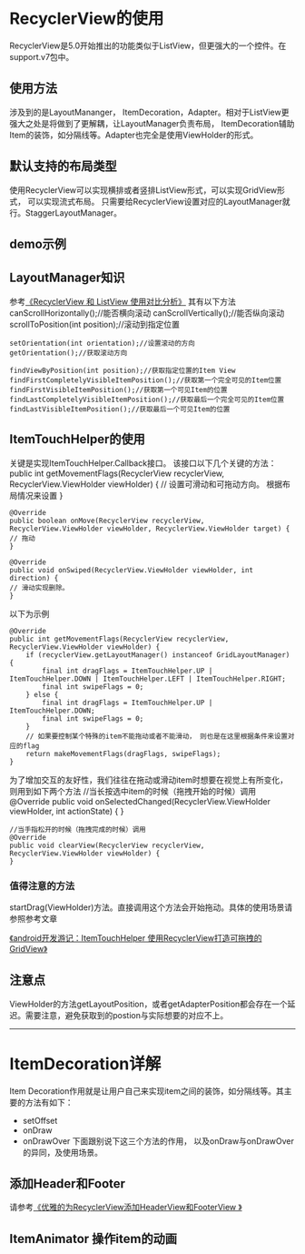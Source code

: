 # RecyclerView的使用
RecyclerView是5.0开始推出的功能类似于ListView，但更强大的一个控件。在support.v7包中。

## 使用方法
涉及到的是LayoutMananger， ItemDecoration，Adapter。相对于ListView更强大之处是将做到了更解耦，让LayoutManager负责布局， ItemDecoration辅助Item的装饰，如分隔线等。Adapter也完全是使用ViewHolder的形式。

## 默认支持的布局类型
使用RecyclerView可以实现横排或者竖排ListView形式，可以实现GridView形式， 可以实现流式布局。 只需要给RecyclerView设置对应的LayoutManager就行。StaggerLayoutManager。


## demo示例


## LayoutManager知识
参考[《RecyclerView 和 ListView 使用对比分析》](http://www.jianshu.com/p/f592f3715ae2)
其有以下方法
	canScrollHorizontally();//能否横向滚动
    canScrollVertically();//能否纵向滚动
    scrollToPosition(int position);//滚动到指定位置

    setOrientation(int orientation);//设置滚动的方向
    getOrientation();//获取滚动方向

    findViewByPosition(int position);//获取指定位置的Item View
    findFirstCompletelyVisibleItemPosition();//获取第一个完全可见的Item位置
    findFirstVisibleItemPosition();//获取第一个可见Item的位置
    findLastCompletelyVisibleItemPosition();//获取最后一个完全可见的Item位置
    findLastVisibleItemPosition();//获取最后一个可见Item的位置

## ItemTouchHelper的使用
关键是实现ItemTouchHelper.Callback接口。
该接口以下几个关键的方法：
	public int getMovementFlags(RecyclerView recyclerView, RecyclerView.ViewHolder viewHolder) {
    // 设置可滑动和可拖动方向。 根据布局情况来设置
	}

    @Override
    public boolean onMove(RecyclerView recyclerView, RecyclerView.ViewHolder viewHolder, RecyclerView.ViewHolder target) {
    // 拖动
	}

    @Override
    public void onSwiped(RecyclerView.ViewHolder viewHolder, int direction) {
	// 滑动实现删除。
    }
以下为示例

	@Override
    public int getMovementFlags(RecyclerView recyclerView, RecyclerView.ViewHolder viewHolder) {
        if (recyclerView.getLayoutManager() instanceof GridLayoutManager) {
            final int dragFlags = ItemTouchHelper.UP | ItemTouchHelper.DOWN | ItemTouchHelper.LEFT | ItemTouchHelper.RIGHT;
            final int swipeFlags = 0;
        } else {
            final int dragFlags = ItemTouchHelper.UP | ItemTouchHelper.DOWN;
            final int swipeFlags = 0; 
        }
		// 如果要控制某个特殊的item不能拖动或者不能滑动， 则也是在这里根据条件来设置对应的flag
        return makeMovementFlags(dragFlags, swipeFlags);
    }

为了增加交互的友好性，我们往往在拖动或滑动item时想要在视觉上有所变化，则用到如下两个方法
	//当长按选中item的时候（拖拽开始的时候）调用
    @Override
    public void onSelectedChanged(RecyclerView.ViewHolder viewHolder, int actionState) {
    }

    //当手指松开的时候（拖拽完成的时候）调用
    @Override
    public void clearView(RecyclerView recyclerView, RecyclerView.ViewHolder viewHolder) {
	}
### 值得注意的方法
startDrag(ViewHolder)方法。直接调用这个方法会开始拖动。具体的使用场景请参照参考文章

[《android开发游记：ItemTouchHelper 使用RecyclerView打造可拖拽的GridView》](http://blog.csdn.net/liaoinstan/article/details/51200618)

## 注意点
ViewHolder的方法getLayoutPosition，或者getAdapterPosition都会存在一个延迟。需要注意，避免获取到的postion与实际想要的对应不上。

---
# ItemDecoration详解
Item Decoration作用就是让用户自己来实现item之间的装饰，如分隔线等。其主要的方法有如下：
- setOffset
- onDraw
- onDrawOver
下面跟别说下这三个方法的作用， 以及onDraw与onDrawOver的异同，及使用场景。

## 添加Header和Footer
请参考[《优雅的为RecyclerView添加HeaderView和FooterView 》](http://blog.csdn.net/lmj623565791/article/details/51854533)

## ItemAnimator 操作item的动画

